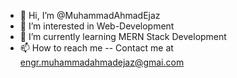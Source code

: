 - 👋 Hi, I’m @MuhammadAhmadEjaz
- 👀 I’m interested in Web-Development
- 🌱 I’m currently learning MERN Stack Development
- 📫 How to reach me -- Contact me at engr.muhammadahmadejaz@gmai.com

<!---
MuhammadAhmadEjaz/MuhammadAhmadEjaz is a ✨ special ✨ repository because its `README.md` (this file) appears on your GitHub profile.
You can click the Preview link to take a look at your changes.
--->
